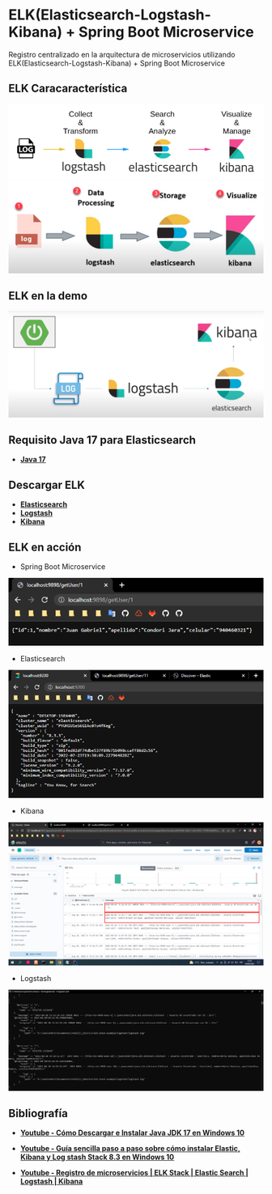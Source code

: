 # **ELK(Elasticsearch-Logstash-Kibana) + Spring Boot Microservice**
Registro centralizado en la arquitectura de microservicios utilizando ELK(Elasticsearch-Logstash-Kibana) + Spring Boot Microservice

## **ELK Caracaracterística**

![](imagenes/elk_caracteristica1.png)
![](imagenes/elk_caracteristica2.png)

## **ELK en la demo**

![](imagenes/elk_demo.png)

## **Requisito Java 17 para Elasticsearch**

- __[Java 17](https://www.oracle.com/java/technologies/downloads/#jdk17-windows)__

## **Descargar ELK**

- __[Elasticsearch](https://www.elastic.co/es/downloads/elasticsearch)__
- __[Logstash](https://www.elastic.co/es/downloads/logstash)__
- __[Kibana](https://www.elastic.co/es/downloads/kibana)__

## **ELK en acción**

- Spring Boot Microservice

![](imagenes/demo.png)

- Elasticsearch

![](imagenes/elasticsearch.png)

- Kibana

![](imagenes/kibana.png)

- Logstash

![](imagenes/logstash.png)

## **Bibliografía**

- __[Youtube - Cómo Descargar e Instalar Java JDK 17 en Windows 10](https://www.youtube.com/watch?v=BG2OSaxWX4E)__

- __[Youtube - Guía sencilla paso a paso sobre cómo instalar Elastic, Kibana y Log stash Stack 8.3 en Windows 10](https://www.youtube.com/watch?v=BybAetckH88)__

- __[Youtube - Registro de microservicios | ELK Stack | Elastic Search | Logstash | Kibana](https://www.youtube.com/watch?v=5s9pR9UUtAU)__
